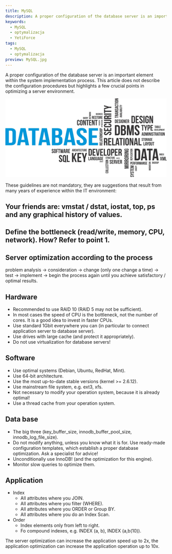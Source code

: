 ```yaml
---
title: MySQL
description: A proper configuration of the database server is an important element within the system implementation process.
keywords:
  - MySQL
  - optymalizacja
  - YetiForce
tags:
  - MySQL
  - optymalizacja
preview: MySQL.jpg
---
```


A proper configuration of the database server is an important element within the system implementation process. This article does not describe the configuration procedures but highlights a few crucial points in optimizing a server environment.

![MySQL](MySQL.jpg)

These guidelines are not mandatory, they are suggestions that result from many years of experience within the IT environment:

## Your friends are: vmstat / dstat, iostat, top, ps and any graphical history of values.

## Define the bottleneck (read/write, memory, CPU, network). How? Refer to point 1.

## Server optimization according to the process

problem analysis → consideration → change (only one change a time) → test → implement → begin the process again until you achieve satisfactory / optimal results.

## Hardware

- Recommended to use RAID 10 (RAID 5 may not be sufficient).
- In most cases the speed of CPU is the bottleneck, not the number of cores. It is a good idea to invest in faster CPUs.
- Use standard 1Gbit everywhere you can (in particular to connect application server to database server).
- Use drives with large cache (and protect it appropriately).
- Do not use virtualization for database servers!

## Software

- Use optimal systems (Debian, Ubuntu, RedHat, Mint).
- Use 64-bit architecture.
- Use the most up-to-date stable versions (kernel >= 2.6.12).
- Use mainstream file system, e.g. ext3, xfs.
- Not necessary to modify your operation system, because it is already optimal!
- Use a thread cache from your operation system.

## Data base

- The big three (key_buffer_size, innodb_buffer_pool_size, innodb_log_file_size).
- Do not modify anything, unless you know what it is for. Use ready-made configuration templates, which establish a proper database optimization. Ask a specialist for advice!
- Unconditionally use InnoDB! (and the optimization for this engine).
- Monitor slow queries to optimize them.

## Application

- Index
  - All attributes where you JOIN.
  - All attributes where you filter (WHERE).
  - All attributes where you ORDER or Group BY.
  - All attributes where you do an Index Scan.
- Order
  - Index elements only from left to right.
  - Fo compound indexes, e.g. INDEX (a, b), INDEX (a,b(10)).

The server optimization can increase the application speed up to 2x, the application optimization can increase the application operation up to 10x.
